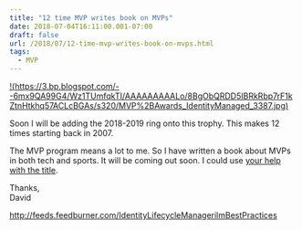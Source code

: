 ```yaml
---
title: "12 time MVP writes book on MVPs"
date: 2018-07-04T16:11:00.001-07:00
draft: false
url: /2018/07/12-time-mvp-writes-book-on-mvps.html
tags:
  - MVP
---
```


[!(https://3.bp.blogspot.com/--6mx9QA99G4/Wz1TUmfqkTI/AAAAAAAAALo/8BgObQRDD5IBRkRbp7rF1kZtnHtkhq57ACLcBGAs/s320/MVP%2BAwards_IdentityManaged_3387.jpg)](/img/MVP%2BAwards_IdentityManaged_3387.jpg)

Soon I will be adding the 2018-2019 ring onto this trophy. This makes 12 times starting back in 2007.

The MVP program means a lot to me. So I have written a book about MVPs in both tech and sports. It will be coming out soon. I could use [your help with the title](https://www.facebook.com/1587066757/posts/10211450777736915/).

Thanks,  
David

http://feeds.feedburner.com/IdentityLifecycleManagerilmBestPractices
